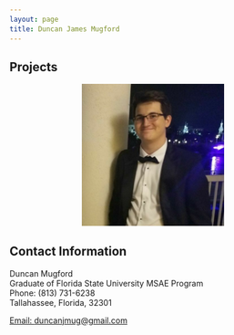 ```yaml
---
layout: page
title: Duncan James Mugford
---
```


##  Projects
<a> 
<center>
<img src="Image2.png" alt="Picture" width="250"/>
</center>
</a>

## Contact Information 

Duncan Mugford <br/>
Graduate of Florida State University MSAE Program<br/>
Phone: (813) 731-6238 <br/>
Tallahassee, Florida, 32301 <br/>

[Email: duncanjmug@gmail.com](mailto:duncanjmug@gmail.com)
